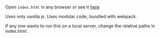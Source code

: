 Open `index.html` in any browser or see it [here]()

Uses only vanilla js.
Uses modular code, bundled with webpack.

If any one wants to run this on a local server, change the relative paths in index.html.